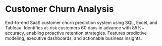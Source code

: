 # Customer Churn Analysis
End-to-end SaaS customer churn prediction system using SQL, Excel, and Tableau. Identifies at-risk customers 60 days in advance with 85%+ accuracy, enabling proactive retention strategies. Features predictive modeling, executive dashboards, and actionable business insights.
